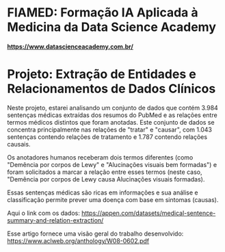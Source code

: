 # FIAMED: Formação IA Aplicada à Medicina da Data Science Academy
#### https://www.datascienceacademy.com.br/

# Projeto: Extração de Entidades e Relacionamentos de Dados Clínicos

Neste projeto, estarei analisando um conjunto de dados que contém 3.984 sentenças médicas extraídas dos resumos do PubMed e as relações entre termos médicos distintos que foram anotadas. Este conjunto de dados se concentra principalmente nas relações de "tratar" e "causar", com 1.043 sentenças contendo relações de tratamento e 1.787 contendo relações causais.

Os anotadores humanos receberam dois termos diferentes (como "Demência por corpos de Lewy" e "Alucinações visuais bem formadas") e foram solicitados a marcar a relação entre esses termos (neste caso, "Demência por corpos de Lewy causa Alucinações visuais formadas).

Essas sentenças médicas são ricas em informações e sua análise e classificação permite prever uma doença com base em sintomas (causas).

Aqui o link com os dados: https://appen.com/datasets/medical-sentence-summary-and-relation-extraction/

Esse artigo fornece uma visão geral do trabalho desenvolvido: https://www.aclweb.org/anthology/W08-0602.pdf
